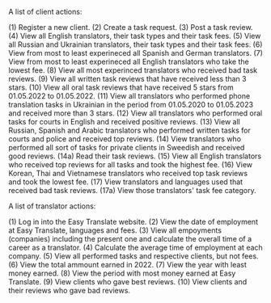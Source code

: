 A list of client actions:

(1)     Register a new client.
(2)     Create a task request.
(3)     Post a task review.
(4)     View all English translators, their task types and their task fees.
(5)     View all Russian and Ukrainian translators, their task types and their task
        fees.
(6)     View from most to least experineced all Spanish and German translators.
(7)     View from most to least experineced all English translators who take the  
        lowest fee.
(8)     View all most experinced translators who received bad task reviews.
(9)     View all written task reviews that have received less than 3 stars.
(10)    View all oral task reviews that have received 5 stars from 01.05.2022 to 
        01.05.2022.
(11)    View all translators who performed phone translation tasks in Ukrainian in 
        the period from 01.05.2020 to 01.05.2023 and received more than 3 stars.
(12)    View all translators who performed oral tasks for courts in English and 
        received positive reviews. 
(13)    View all  Russian, Spanish and Arabic translators who performed written
        tasks for courts and police and received top reviews.
(14)    View translators who performed all sort of tasks for private clients in 
        Sweedish and received good reviews. 
(14a)   Read their task reviews.
(15)    View all English translators who received top reviews for all tasks and took 
        the highest fee.
(16)    View Korean, Thai and Vietnamese translators who received top task reviews  
        and took the lowest fee.
(17)    View translators and languages used that received bad task reviews.
(17a)   View those translators' task fee category.   


A list of translator actions:

(1)     Log in into the Easy Translate website.
(2)     View the date of employment at Easy Translate, languages and fees.
(3)     View all empoyments (companies) including the present one and calculate the 
        overall time of a career as a translator.
(4)     Calculate the average time of employment at each company.
(5)     View all performed tasks and respective clients, but not fees.
(6)     View the total ammount earned in 2022.
(7)     View the year with least money earned.
(8)     View the period with most money earned at Easy Translate.
(9)     View clients who gave best reviews.
(10)    View clients and their reviews who gave bad reviews.
